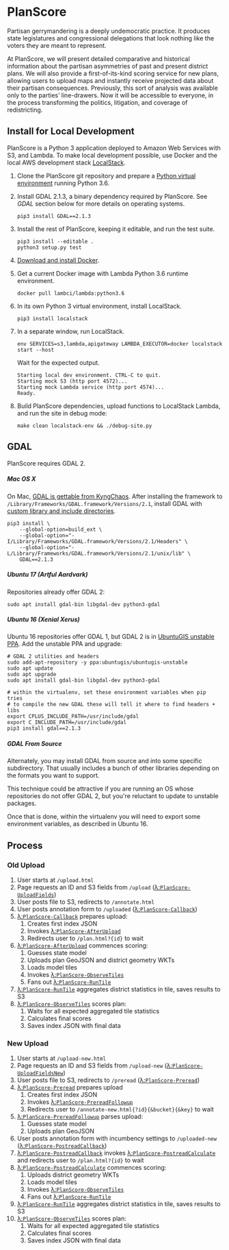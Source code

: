 # PlanScore

Partisan gerrymandering is a deeply undemocratic practice. It produces state
legislatures and congressional delegations that look nothing like the voters
they are meant to represent.

At PlanScore, we will present detailed comparative and historical information
about the partisan asymmetries of past and present district plans. We will also
provide a first-of-its-kind scoring service for new plans, allowing users to
upload maps and instantly receive projected data about their partisan
consequences. Previously, this sort of analysis was available only to the
parties’ line-drawers. Now it will be accessible to everyone, in the process
transforming the politics, litigation, and coverage of redistricting.

Install for Local Development
---

PlanScore is a Python 3 application deployed to Amazon Web Services with S3,
and Lambda. To make local development possible, use Docker and the local
AWS development stack [LocalStack](https://github.com/localstack/localstack).

1.  Clone the PlanScore git repository and prepare a
    [Python virtual environment](http://docs.python-guide.org/en/latest/dev/virtualenvs/#virtualenv) running Python 3.6.

2.  Install GDAL 2.1.3, a binary dependency required by PlanScore.
    See _GDAL_ section below for more details on operating systems.
    
        pip3 install GDAL==2.1.3

3.  Install the rest of PlanScore, keeping it editable, and run the test suite.
    
        pip3 install --editable .
        python3 setup.py test
    
4.  [Download and install Docker](https://docs.docker.com/engine/installation/).
    
5.  Get a current Docker image with Lambda Python 3.6 runtime environment.
    
        docker pull lambci/lambda:python3.6
    
6.  In its own Python 3 virtual environment, install LocalStack.
    
        pip3 install localstack
    
7.  In a separate window, run LocalStack.
    
        env SERVICES=s3,lambda,apigateway LAMBDA_EXECUTOR=docker localstack start --host
    
    Wait for the expected output.
    
        Starting local dev environment. CTRL-C to quit.
        Starting mock S3 (http port 4572)...
        Starting mock Lambda service (http port 4574)...
        Ready.
    
8.  Build PlanScore dependencies, upload functions to LocalStack Lambda,
    and run the site in debug mode:
    
        make clean localstack-env && ./debug-site.py

GDAL
---

PlanScore requires GDAL 2.

##### Mac OS X

On Mac, [GDAL is gettable from KyngChaos](http://www.kyngchaos.com/software:frameworks).
After installing the framework to `/Library/Frameworks/GDAL.framework/Versions/2.1`,
install GDAL with [custom library and include directories](https://stackoverflow.com/questions/18783390/python-pip-specify-a-library-directory-and-an-include-directory).

    pip3 install \
        --global-option=build_ext \
        --global-option="-I/Library/Frameworks/GDAL.framework/Versions/2.1/Headers" \
        --global-option="-L/Library/Frameworks/GDAL.framework/Versions/2.1/unix/lib" \
        GDAL==2.1.3

##### Ubuntu 17 (Artful Aardvark)

Repositories already offer GDAL 2:

    sudo apt install gdal-bin libgdal-dev python3-gdal

##### Ubuntu 16 (Xenial Xerus)

Ubuntu 16 repositories offer GDAL 1, but GDAL 2 is in
[UbuntuGIS unstable PPA](https://launchpad.net/~ubuntugis/+archive/ubuntu/ubuntugis-unstable).
Add the unstable PPA and upgrade:

    # GDAL 2 utilities and headers
    sudo add-apt-repository -y ppa:ubuntugis/ubuntugis-unstable
    sudo apt update
    sudo apt upgrade
    sudo apt install gdal-bin libgdal-dev python3-gdal

    # within the virtualenv, set these environment variables when pip tries
    # to compile the new GDAL these will tell it where to find headers + libs
    export CPLUS_INCLUDE_PATH=/usr/include/gdal
    export C_INCLUDE_PATH=/usr/include/gdal
    pip3 install gdal==2.1.3

##### GDAL From Source

Alternately, you may install GDAL from source and into some specific
subdirectory. That usually includes a bunch of other libraries depending on the
formats you want to support.

This technique could be attractive if you are running an OS whose repositories
do not offer GDAL 2, but you're reluctant to update to unstable packages.

Once that is done, within the virtualenv you will need to export some
environment variables, as described in Ubuntu 16.

Process
---

### Old Upload

1.  User starts at `/upload.html`
2.  Page requests an ID and S3 fields from `/upload` ([λ:`PlanScore-UploadFields`](planscore/upload_fields.py))
3.  User posts file to S3, redirects to `/annotate.html`
4.  User posts annotation form to `/uploaded` ([λ:`PlanScore-Callback`](planscore/callback.py))
5.  [λ:`PlanScore-Callback`](planscore/callback.py) prepares upload:
    1.  Creates first index JSON
    2.  Invokes [λ:`PlanScore-AfterUpload`](planscore/after_upload.py)
    3.  Redirects user to `/plan.html?{id}` to wait
6.  [λ:`PlanScore-AfterUpload`](planscore/after_upload.py) commences scoring:
    1.  Guesses state model
    2.  Uploads plan GeoJSON and district geometry WKTs
    3.  Loads model tiles
    4.  Invokes [λ:`PlanScore-ObserveTiles`](planscore/observe_tiles.py)
    5.  Fans out [λ:`PlanScore-RunTile`](planscore/run_tile.py)
7.  [λ:`PlanScore-RunTile`](planscore/run_tile.py) aggregates district statistics in tile, saves results to S3
8.  [λ:`PlanScore-ObserveTiles`](planscore/observe_tiles.py) scores plan:
    1.  Waits for all expected aggregated tile statistics
    2.  Calculates final scores
    3.  Saves index JSON with final data

### New Upload

1.  User starts at `/upload-new.html`
2.  Page requests an ID and S3 fields from `/upload-new` ([λ:`PlanScore-UploadFieldsNew`](planscore/upload_fields_new.py))
3.  User posts file to S3, redirects to `/preread` ([λ:`PlanScore-Preread`](planscore/preread.py))
4.  [λ:`PlanScore-Preread`](planscore/preread.py) prepares upload
    1.  Creates first index JSON
    2.  Invokes [λ:`PlanScore-PrereadFollowup`](planscore/preread_followup.py)
    3.  Redirects user to `/annotate-new.html{?id}{&bucket}{&key}` to wait
5.  [λ:`PlanScore-PrereadFollowup`](planscore/preread_followup.py) parses upload:
    1.  Guesses state model
    2.  Uploads plan GeoJSON
6.  User posts annotation form with incumbency settings to `/uploaded-new` ([λ:`PlanScore-PostreadCallback`](planscore/postread_callback.py))
7.  [λ:`PlanScore-PostreadCallback`](planscore/postread_callback.py) invokes [λ:`PlanScore-PostreadCalculate`](planscore/postread_calculate.py) and redirects user to `/plan.html?{id}` to wait
8.  [λ:`PlanScore-PostreadCalculate`](planscore/postread_calculate.py) commences scoring:
    1.  Uploads district geometry WKTs
    2.  Loads model tiles
    3.  Invokes [λ:`PlanScore-ObserveTiles`](planscore/observe_tiles.py)
    4.  Fans out [λ:`PlanScore-RunTile`](planscore/run_tile.py)
9.  [λ:`PlanScore-RunTile`](planscore/run_tile.py) aggregates district statistics in tile, saves results to S3
10. [λ:`PlanScore-ObserveTiles`](planscore/observe_tiles.py) scores plan:
    1.  Waits for all expected aggregated tile statistics
    2.  Calculates final scores
    3.  Saves index JSON with final data
